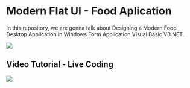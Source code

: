 # Modern Flat UI - Food Aplication

In this repository, we are gonna talk about Designing a Modern Food Desktop Application in Windows Form Application Visual Basic VB.NET.

<img src="https://img.youtube.com/vi/znANTJNf8wI/maxresdefault.jpg" width="max-width;"/>

## Video Tutorial - Live Coding 
<a href="https://www.youtube.com/watch?v=znANTJNf8wI" target="_blank"><img src="https://img.youtube.com/vi/znANTJNf8wI/maxresdefault.jpg"/></a>

